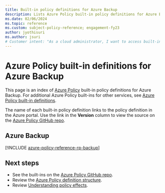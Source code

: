```yaml
---
title: Built-in policy definitions for Azure Backup
description: Lists Azure Policy built-in policy definitions for Azure Backup. These built-in policy definitions provide common approaches to managing your Azure resources.
ms.date: 02/06/2024
ms.topic: reference
ms.custom: subject-policy-reference; engagement-fy23
author: jyothisuri
ms.author: jsuri
# Customer intent: "As a cloud administrator, I want to access built-in Azure Policy definitions for Azure Backup, so that I can effectively manage compliance and governance for my backup resources."
---
```

# Azure Policy built-in definitions for Azure Backup

This page is an index of [Azure Policy](../governance/policy/overview.md) built-in policy
definitions for Azure Backup. For additional Azure Policy built-ins for other services, see
[Azure Policy built-in definitions](../governance/policy/samples/built-in-policies.md).

The name of each built-in policy definition links to the policy definition in the Azure portal. Use
the link in the **Version** column to view the source on the
[Azure Policy GitHub repo](https://github.com/Azure/azure-policy).

## Azure Backup

[!INCLUDE [azure-policy-reference-rp-backup](../../includes/policy/reference/byrp/microsoft.recoveryservices.md)]

## Next steps

- See the built-ins on the [Azure Policy GitHub repo](https://github.com/Azure/azure-policy).
- Review the [Azure Policy definition structure](../governance/policy/concepts/definition-structure.md).
- Review [Understanding policy effects](../governance/policy/concepts/effects.md).
